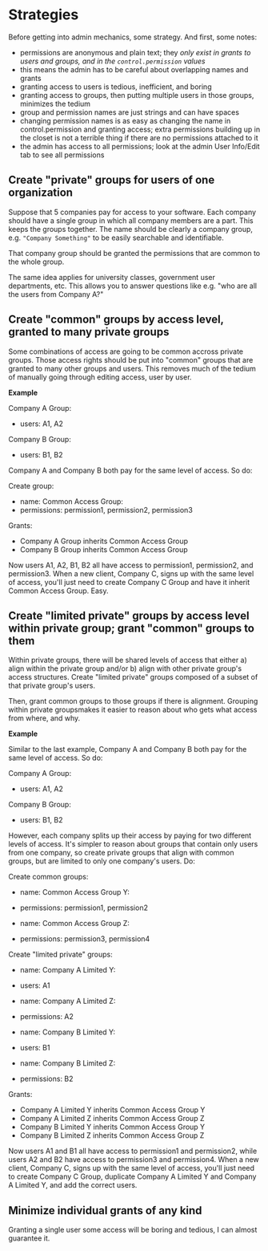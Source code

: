 # Strategies

Before getting into admin mechanics, some strategy. And first, some notes:
- permissions are anonymous and plain text; they *only exist in grants to users and groups, and in the `control.permission` values*
- this means the admin has to be careful about overlapping names and grants
- granting access to users is tedious, inefficient, and boring
- granting access to groups, then putting multiple users in those groups, minimizes the tedium
- group and permission names are just strings and can have spaces
- changing permission names is as easy as changing the name in control.permission and granting access; extra permissions building up in the closet is not a terrible thing if there are no permissions attached to it
- the admin has access to all permissions; look at the admin User Info/Edit tab to see all permissions

## Create "private" groups for users of one organization

Suppose that 5 companies pay for access to your software. Each company should have a single group in which all company members are a part. This keeps the groups together. The name should be clearly a company group, e.g. `"Company Something"` to be easily searchable and identifiable.

That company group should be granted the permissions that are common to the whole group.

The same idea applies for university classes, government user departments, etc. This allows you to answer questions like e.g. "who are all the users from Company A?"

## Create "common" groups by access level, granted to many private groups

Some combinations of access are going to be common accross private groups. Those access rights should be put into "common" groups that are granted to many other groups and users. This removes much of the tedium of manually going through editing access, user by user.

**Example**

Company A Group:
- users: A1, A2

Company B Group:
- users: B1, B2

Company A and Company B both pay for the same level of access. So do:

Create group:
- name: Common Access Group:
- permissions: permission1, permission2, permission3

Grants:
- Company A Group inherits Common Access Group
- Company B Group inherits Common Access Group

Now users A1, A2, B1, B2 all have access to permission1, permission2, and permission3. When a new client, Company C, signs up with the same level of access, you'll just need to create Company C Group and have it inherit Common Access Group. Easy.


## Create "limited private" groups by access level within private group; grant "common" groups to them

Within private groups, there will be shared levels of access that either a) align within the private group and/or b) align with other private group's access structures. Create "limited private" groups composed of a subset of that private group's users.

Then, grant common groups to those groups if there is alignment. Grouping within private groupsmakes it easier to reason about who gets what access from where, and why.

**Example**

Similar to the last example, Company A and Company B both pay for the same level of access. So do:

Company A Group:
- users: A1, A2

Company B Group:
- users: B1, B2

However, each company splits up their access by paying for two different levels of access. It's simpler to reason about groups that contain only users from one company, so create private groups that align with common groups, but are limited to only one company's users. Do:

Create common groups:
- name: Common Access Group Y:
- permissions: permission1, permission2

- name: Common Access Group Z:
- permissions: permission3, permission4

Create "limited private" groups:
- name: Company A Limited Y:
- users: A1

- name: Company A Limited Z:
- permissions: A2

- name: Company B Limited Y:
- users: B1

- name: Company B Limited Z:
- permissions: B2

Grants:
- Company A Limited Y inherits Common Access Group Y
- Company A Limited Z inherits Common Access Group Z
- Company B Limited Y inherits Common Access Group Y
- Company B Limited Z inherits Common Access Group Z

Now users A1 and B1 all have access to permission1 and permission2, while users A2 and B2 have access to permission3 and permission4. When a new client, Company C, signs up with the same level of access, you'll just need to create Company C Group, duplicate Company A Limited Y and Company A Limited Y, and add the correct users.

## Minimize individual grants of any kind

Granting a single user some access will be boring and tedious, I can almost guarantee it.